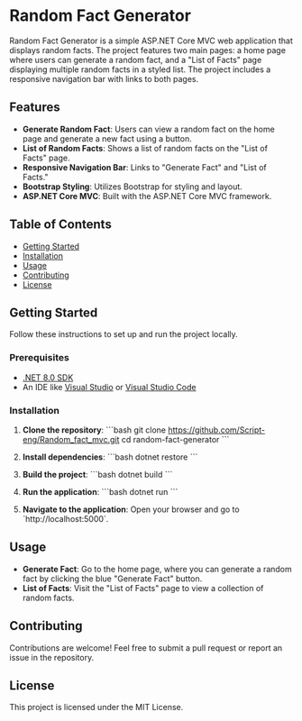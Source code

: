 # Random Fact Generator

Random Fact Generator is a simple ASP.NET Core MVC web application that displays random facts. The project features two main pages: a home page where users can generate a random fact, and a "List of Facts" page displaying multiple random facts in a styled list. The project includes a responsive navigation bar with links to both pages.

## Features

- **Generate Random Fact**: Users can view a random fact on the home page and generate a new fact using a button.
- **List of Random Facts**: Shows a list of random facts on the "List of Facts" page.
- **Responsive Navigation Bar**: Links to "Generate Fact" and "List of Facts."
- **Bootstrap Styling**: Utilizes Bootstrap for styling and layout.
- **ASP.NET Core MVC**: Built with the ASP.NET Core MVC framework.

## Table of Contents

- [Getting Started](#getting-started)
- [Installation](#installation)
- [Usage](#usage)
- [Contributing](#contributing)
- [License](#license)

## Getting Started

Follow these instructions to set up and run the project locally.

### Prerequisites

- [.NET 8.0 SDK](https://dotnet.microsoft.com/download)
- An IDE like [Visual Studio](https://visualstudio.microsoft.com/) or [Visual Studio Code](https://code.visualstudio.com/)

### Installation

1. **Clone the repository**:
   \`\`\`bash
   git clone https://github.com/Script-eng/Random_fact_mvc.git
   cd random-fact-generator
   \`\`\`

2. **Install dependencies**:
   \`\`\`bash
   dotnet restore
   \`\`\`

3. **Build the project**:
   \`\`\`bash
   dotnet build
   \`\`\`

4. **Run the application**:
   \`\`\`bash
   dotnet run
   \`\`\`

5. **Navigate to the application**:
   Open your browser and go to \`http://localhost:5000\`.

## Usage

- **Generate Fact**: Go to the home page, where you can generate a random fact by clicking the blue "Generate Fact" button.
- **List of Facts**: Visit the "List of Facts" page to view a collection of random facts.



## Contributing

Contributions are welcome! Feel free to submit a pull request or report an issue in the repository.

## License

This project is licensed under the MIT License.
